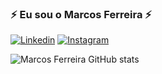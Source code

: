 ### ⚡ Eu sou o Marcos Ferreira ⚡ 

[![Linkedin](https://img.shields.io/badge/LinkedIn-0077B5?style=for-the-badge&logo=linkedin&logoColor=white)](https://www.linkedin.com/in/dev-marcos-ferreira/)
[![Instagram](https://img.shields.io/badge/Instagram-E4405F?style=for-the-badge&logo=instagram&logoColor=white)](https://www.instagram.com/zeerodev/)

![Marcos Ferreira GitHub stats](https://github-readme-stats.vercel.app/api?username=marcosFerreira18&show_icons=true&theme=radical)
